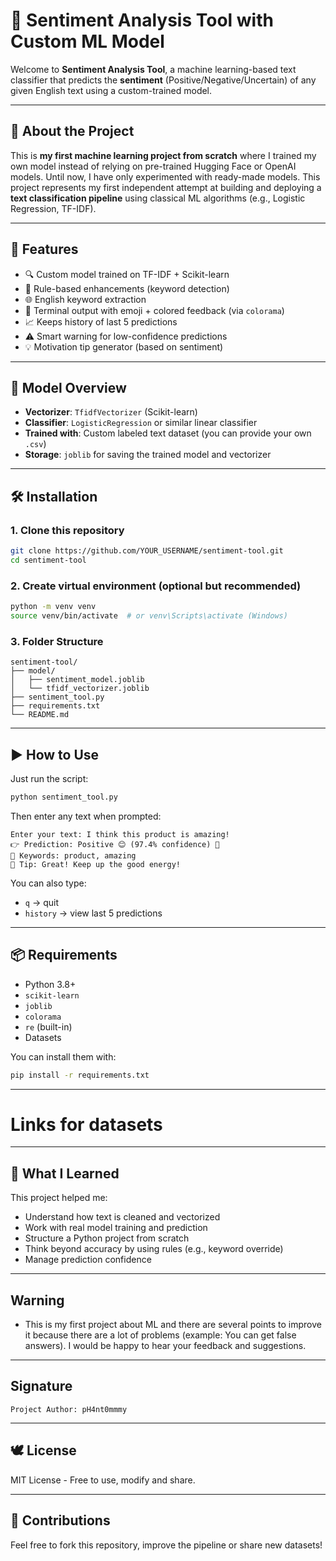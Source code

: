 
# 🧠 Sentiment Analysis Tool with Custom ML Model

Welcome to **Sentiment Analysis Tool**, a machine learning-based text classifier that predicts the **sentiment** (Positive/Negative/Uncertain) of any given English text using a custom-trained model.

---

## 📌 About the Project

This is **my first machine learning project from scratch** where I trained my own model instead of relying on pre-trained Hugging Face or OpenAI models. Until now, I have only experimented with ready-made models. This project represents my first independent attempt at building and deploying a **text classification pipeline** using classical ML algorithms (e.g., Logistic Regression, TF-IDF).

---

## 🚀 Features

- 🔍 Custom model trained on TF-IDF + Scikit-learn
- 🧠 Rule-based enhancements (keyword detection)
- 🌐 English keyword extraction
- 🎨 Terminal output with emoji + colored feedback (via `colorama`)
- 📈 Keeps history of last 5 predictions
- ⚠️ Smart warning for low-confidence predictions
- 💡 Motivation tip generator (based on sentiment)

---

## 🧪 Model Overview

- **Vectorizer**: `TfidfVectorizer` (Scikit-learn)
- **Classifier**: `LogisticRegression` or similar linear classifier
- **Trained with**: Custom labeled text dataset (you can provide your own `.csv`)
- **Storage**: `joblib` for saving the trained model and vectorizer

---

## 🛠️ Installation

### 1. Clone this repository

```bash
git clone https://github.com/YOUR_USERNAME/sentiment-tool.git
cd sentiment-tool
```

### 2. Create virtual environment (optional but recommended)

```bash
python -m venv venv
source venv/bin/activate  # or venv\Scripts\activate (Windows)
```




### 3. Folder Structure

```
sentiment-tool/
├── model/
│   ├── sentiment_model.joblib
│   └── tfidf_vectorizer.joblib
├── sentiment_tool.py
├── requirements.txt
└── README.md
```

---

## ▶️ How to Use

Just run the script:

```bash
python sentiment_tool.py
```

Then enter any text when prompted:

```
Enter your text: I think this product is amazing!
👉 Prediction: Positive 😊 (97.4% confidence) 🚀
🔑 Keywords: product, amazing
💬 Tip: Great! Keep up the good energy!
```

You can also type:
- `q` → quit
- `history` → view last 5 predictions

---



## 📦 Requirements

- Python 3.8+
- `scikit-learn`
- `joblib`
- `colorama`
- `re` (built-in)
- Datasets 

You can install them with:

```bash
pip install -r requirements.txt
```

---

# Links for datasets

---

## 🧠 What I Learned

This project helped me:
- Understand how text is cleaned and vectorized
- Work with real model training and prediction
- Structure a Python project from scratch
- Think beyond accuracy by using rules (e.g., keyword override)
- Manage prediction confidence

---

## Warning
- This is my first project about ML and there are several points to improve it because there are a lot of problems (example: You can get false answers). I would be happy to hear your feedback and suggestions. 

---
##  Signature

```
Project Author: pH4nt0mmmy
```

---

## 🕊️ License

MIT License - Free to use, modify and share.

---

## 🤝 Contributions

Feel free to fork this repository, improve the pipeline or share new datasets!


